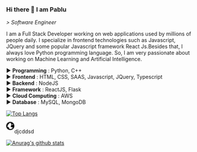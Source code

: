 ### Hi there 👋 I am Pablu

<i> > _Software Engineer_ </i>

I am a Full Stack Developer working on web applications used by millions of people daily. I specialize in frontend technologies such as Javascript, JQuery and some popular Javascript framework React Js.Besides that, I always love Python programming language. So, I am very passionate about working on Machine Learning and Artificial Intelligence.

▶ **Programming** : Python, C++ <br />
▶ **Frontend** : HTML, CSS, SAAS, Javascript, JQuery, Typescript <br />
▶ **Backend** : NodeJS <br />
▶ **Framework** : ReactJS, Flask <br />
▶ **Cloud Computing** : AWS <br />
▶ **Database** : MySQL, MongoDB <br />

[![Top Langs](https://github-readme-stats.vercel.app/api/top-langs/?username=arnabbarui5&layout=compact)](https://github.com/anuraghazra/github-readme-stats) <br />

[<img align="left" alt="learnify.netlify.app" width="22px" src="http://raw.githubusercontent.com/iconic/open-iconic/master/svg/globe.svg" />][website] <br/>
djcddsd

[![Anurag's github stats](https://github-readme-stats.vercel.app/api?username=arnabbarui5)](https://github.com/anuraghazra/github-readme-stats) <br />

[website]: https://learnify.netlify.app/
